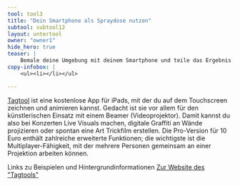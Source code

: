 ```yaml
---
tool: tool3
title: "Dein Smartphone als Spraydose nutzen"
subtool: subtool12
layout: untertool
owner: "owner1"
hide_hero: true
teaser: |
    Bemale deine Umgebung mit deinem Smartphone und teile das Ergebnis.
copy-infobox: |
    <ul><li></li></ul>

---
```

[Tagtool](https://www.omai.at/tagtool/) ist eine kostenlose App für iPads, mit der du auf dem Touchscreen zeichnen und animieren kannst. Gedacht ist sie vor allem für den künstlerischen Einsatz mit einem Beamer (Videoprojektor). Damit kannst du also bei Konzerten Live Visuals machen, digitale Graffiti an Wände projizieren oder spontan eine Art Trickfilm erstellen.
Die Pro-Version für 10 Euro enthält zahlreiche erweiterte Funktionen; die wichtigste ist die Multiplayer-Fähigkeit, mit der mehrere Personen gemeinsam an einer Projektion arbeiten können.

<p class="link-list">
    <span class="link-list-headline">Links zu Beispielen und Hintergrundinformationen</span>
    <a class="external-link" href="https://www.omai.at/tagtool/" target="_blank">Zur Website des "Tagtools"</a>
</p>